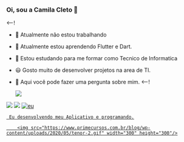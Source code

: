 ### Oi, sou a Camila Cleto 👋

<--!
- 🔭 Atualmente não estou trabalhando
- 🌱 Atualmente estou aprendendo Flutter e Dart.
- 👯 Estou estudando para me formar como Tecnico de Informatica
- 😃 Gosto muito de desenvolver projetos na area de TI.
-  💬 Aqui você pode fazer uma pergunta sobre mim.
<--!

    <img src="https://www.ohub.com.br/ideias/wp-content/uploads/2019/04/projeto-infraestrutura-ti.png"/>

<div>
 <a href="https://www.youtube.com/seu-canal-youtube-aqui" target="_blank"><img src="https://img.shields.io/badge/YouTube-FF0000?style=for-the-badge&logo=youtube&logoColor=white" target="_blank"></a>
<a href="https://instagram.com/seu-usuário-instagram-aqui" target="_blank"><img src="https://img.shields.io/badge/-Instagram-%23E4405F?style=for-the-badge&logo=instagram&logoColor=white" target="_blank"></a>
    <a href="https://img.shields.io/badge/Gmail-D14836?style=for-the-badge&logo=gmail&logoColor=white"

 ![eu](https://user-images.githubusercontent.com/99681842/154809751-d9984890-7cef-4772-aa68-7057938a433f.png)
 
     Eu desenvolvendo meu Aplicativo e programando.
 
        <img src="https://www.primecursos.com.br/blog/wp-content/uploads/2020/05/tenor-2.gif" width="300" height="300"/>
 

  


  
  

